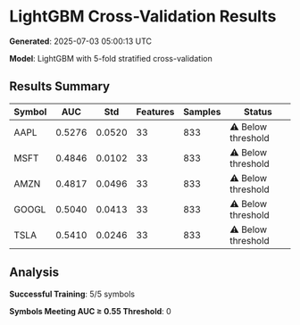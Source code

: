 # LightGBM Cross-Validation Results

**Generated**: 2025-07-03 05:00:13 UTC

**Model**: LightGBM with 5-fold stratified cross-validation

## Results Summary

| Symbol | AUC | Std | Features | Samples | Status |
|--------|-----|-----|----------|---------|--------|
| AAPL | 0.5276 | 0.0520 | 33 | 833 | ⚠️ Below threshold |
| MSFT | 0.4846 | 0.0102 | 33 | 833 | ⚠️ Below threshold |
| AMZN | 0.4817 | 0.0496 | 33 | 833 | ⚠️ Below threshold |
| GOOGL | 0.5040 | 0.0413 | 33 | 833 | ⚠️ Below threshold |
| TSLA | 0.5410 | 0.0246 | 33 | 833 | ⚠️ Below threshold |

## Analysis

**Successful Training**: 5/5 symbols

**Symbols Meeting AUC ≥ 0.55 Threshold**: 0


